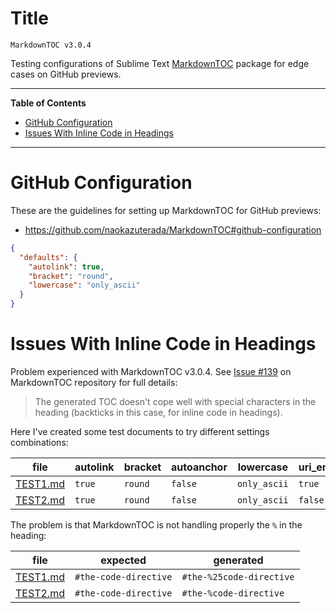 # Title

    MarkdownTOC v3.0.4

Testing configurations of Sublime Text [MarkdownTOC] package for edge cases on GitHub previews.


-----

**Table of Contents**

<!-- MarkdownTOC autolink="true" bracket="round" autoanchor="false" lowercase="only_ascii" uri_encoding="true" levels="1,2,3" -->

- [GitHub Configuration](#github-configuration)
- [Issues With Inline Code in Headings](#issues-with-inline-code-in-headings)

<!-- /MarkdownTOC -->

-----


# GitHub Configuration

These are the guidelines for setting up MarkdownTOC for GitHub previews:

- https://github.com/naokazuterada/MarkdownTOC#github-configuration

```json
{
  "defaults": {
    "autolink": true,
    "bracket": "round",
    "lowercase": "only_ascii"
  }
}
```

# Issues With Inline Code in Headings

Problem experienced with MarkdownTOC v3.0.4.
See [Issue #139] on MarkdownTOC repository for full details:

> The generated TOC doesn't cope well with special characters in the heading (backticks in this case, for inline code in headings).

Here I've created some test documents to try different settings combinations:


|    file    | autolink | bracket | autoanchor |  lowercase   | uri_encoding |  result |
|------------|----------|---------|------------|--------------|--------------|---------|
| [TEST1.md] | `true`   | `round` | `false`    | `only_ascii` | `true`       | *fails* |
| [TEST2.md] | `true`   | `round` | `false`    | `only_ascii` | `false`      | *fails* |

The problem is that MarkdownTOC is not handling properly the `%` in the heading: 

|    file    |        expected       |        generated         |
|------------|-----------------------|--------------------------|
| [TEST1.md] | `#the-code-directive` | `#the-%25code-directive` |
| [TEST2.md] | `#the-code-directive` | `#the-%code-directive`   |


[TEST1.md]: ./TEST1.md "View document"
[TEST2.md]: ./TEST2.md "View document"

<!-----------------------------------------------------------------------------
                               REFERENCE LINKS                                
------------------------------------------------------------------------------>

[MarkdownTOC]: https://github.com/naokazuterada/MarkdownTOC "Visit MarkdownTOC repository on GitHub"

[Issue #139]: https://github.com/naokazuterada/MarkdownTOC/issues/139

<!-- EOF -->